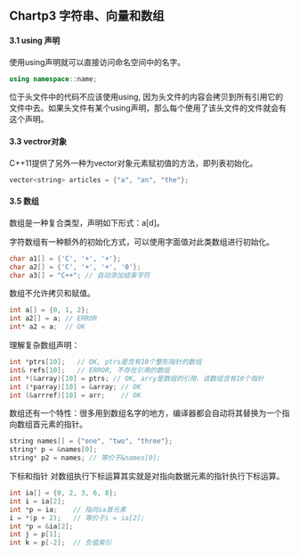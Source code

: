 ## Chartp3 字符串、向量和数组

#### 3.1 using 声明
使用using声明就可以直接访问命名空间中的名字。
```c++
using namespace::name;
```

位于头文件中的代码不应该使用using, 因为头文件的内容会拷贝到所有引用它的文件中去。如果头文件有某个using声明，那么每个使用了该头文件的文件就会有这个声明。

#### 3.3 vectror对象

C++11提供了另外一种为vector对象元素赋初值的方法，即列表初始化。
```c++
vector<string> articles = {"a", "an", "the"};
```

#### 3.5 数组
数组是一种复合类型，声明如下形式：a[d]。

字符数组有一种额外的初始化方式，可以使用字面值对此类数组进行初始化。

```c++
char a1[] = {'C', '+', '+'};
char a2[] = {'C', '+', '+', '0'};
char a3[] = "C++"; // 自动添加结束字符

```

数组不允许拷贝和赋值。
```c++
int a[] = {0, 1, 2};
int a2[] = a; // ERROR
int* a2 = a;  // OK
```

理解复杂数组声明：
```c++
int *ptrs[10];   // OK, ptrs是含有10个整形指针的数组
int& refs[10]; 	 // ERROR, 不存在引用的数组	
int *(&array)[10] = ptrs; // OK, arry是数组的引用，该数组含有10个指针
int (*parray)[10] = &array; // OK
int (&arrref)[10] = arr; 	// OK
```

数组还有一个特性：很多用到数组名字的地方，编译器都会自动将其替换为一个指向数组首元素的指针。
```c++
string names[] = {"one", "two", "three"};
string* p = &names[0];
string* p2 = names; // 等价于&names[0];
```

下标和指针
对数组执行下标运算其实就是对指向数据元素的指针执行下标运算。
```c++
int ia[] = {0, 2, 3, 6, 8};
int i = ia[2];  
int *p = ia; 	// 指向ia首元素
i = *(p + 2);	// 等价于i = ia[2];
int *p = &ia[2];
int j = p[1];
int k = p[-2];	// 负值索引
```

